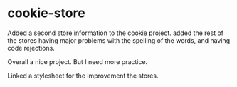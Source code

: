 # cookie-store
Added a second store information to the cookie project.
added the rest of the stores having major problems with the spelling of the
words, and having code rejections.

Overall a nice project.  But I need more practice.  

Linked a stylesheet for the improvement the stores.
